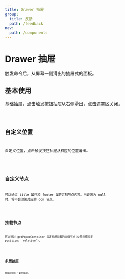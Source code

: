 ```yaml
---
title: Drawer 抽屉
group:
  title: 反馈
  path: /feedback
nav:
  path: /components
---
```


# Drawer 抽屉

触发命令后，从屏幕一侧滑出的抽屉式的面板。

## 基本使用

基础抽屉，点击触发按钮抽屉从右侧滑出，点击遮罩区关闭。

<code src="./demo/base.tsx"/>

## 自定义位置

自定义位置，点击触发按钮抽屉从相应的位置滑出。

<code src="./demo/position.tsx"/>

## 自定义节点

可以通过 title 属性和 footer 属性定制节点内容。当设置为 null 时，将不会渲染对应的 dom 节点。

<code src="./demo/customNode.tsx"/>

## 挂载节点

可以通过 getPopupContainer 指定抽屉挂载的父级节点(父节点得指定 position: 'relative')。

<code src="./demo/mountNode.tsx"/>

## 多层抽屉

在抽屉内打开新的抽屉。

<code src="./demo/multiLayout.tsx"/>

<API src="./index.tsx"/>
